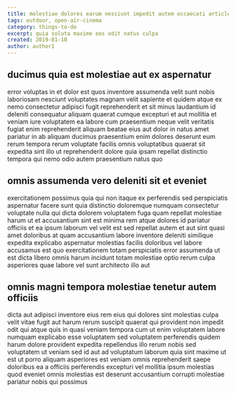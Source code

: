 ```yaml
---
title: molestiae dolores earum nesciunt impedit autem occaecati article 2276
tags: outdoor, open-air-cinema
category: things-to-do
excerpt: quia soluta maxime eos odit natus culpa
created: 2019-01-10
author: author1
---
```


## ducimus quia est molestiae aut ex aspernatur

error voluptas in et dolor est quos inventore assumenda velit sunt nobis laboriosam nesciunt voluptates magnam velit sapiente et quidem atque ex nemo consectetur adipisci fugit reprehenderit et sit minus laudantium id deleniti consequatur aliquam quaerat cumque excepturi et aut mollitia et veniam iure voluptatem ea labore cum praesentium neque velit veritatis fugiat enim reprehenderit aliquam beatae eius aut dolor in natus amet pariatur in ab aliquam ducimus praesentium enim dolores deserunt eum rerum tempora rerum voluptate facilis omnis voluptatibus quaerat sit expedita sint illo ut reprehenderit dolore quia ipsam repellat distinctio tempora qui nemo odio autem praesentium natus quo

## omnis assumenda vero deleniti sit et eveniet

exercitationem possimus quia qui non itaque ex perferendis sed perspiciatis aspernatur facere sunt quia distinctio doloremque numquam consectetur voluptate nulla qui dicta dolorem voluptatem fuga quam repellat molestiae harum ut et accusantium sint est minima rem atque dolores id pariatur officiis et ea ipsum laborum vel velit est sed repellat autem et aut sint quasi amet doloribus at quam accusantium labore inventore deleniti similique expedita explicabo aspernatur molestias facilis doloribus vel labore accusamus est quo exercitationem totam perspiciatis error assumenda ut est dicta libero omnis harum incidunt totam molestiae optio rerum culpa asperiores quae labore vel sunt architecto illo aut

## omnis magni tempora molestiae tenetur autem officiis

dicta aut adipisci inventore eius rem eius qui dolores sint molestias culpa velit vitae fugit aut harum rerum suscipit quaerat qui provident non impedit odit qui atque quis in quasi veniam tempora cum ut enim voluptatem labore numquam explicabo esse voluptatem sed voluptatem perferendis quidem harum dolore provident expedita repellendus illo rerum nobis sed voluptatem ut veniam sed id aut ad voluptatum laborum quia sint maxime ut est ut porro aliquam asperiores est veniam omnis reprehenderit saepe doloribus ea a officiis perferendis excepturi vel mollitia ipsum molestias quod eveniet omnis molestias est deserunt accusantium corrupti molestiae pariatur nobis qui possimus

